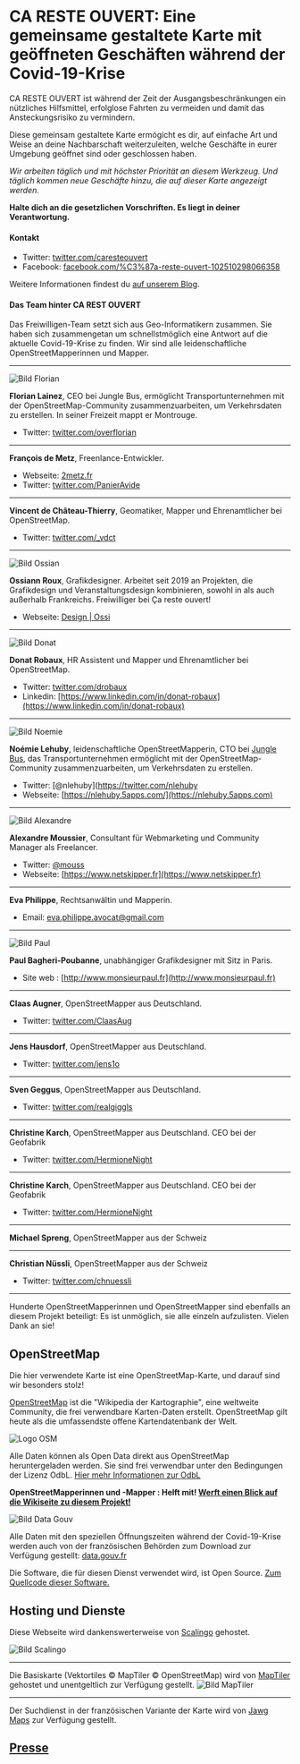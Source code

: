 # CA RESTE OUVERT: Eine gemeinsame gestaltete Karte mit geöffneten Geschäften während der Covid-19-Krise

CA RESTE OUVERT ist während der Zeit der Ausgangsbeschränkungen ein nützliches Hilfsmittel, erfolglose Fahrten zu vermeiden und damit das Ansteckungsrisiko zu vermindern.

Diese gemeinsam gestaltete Karte ermögicht es dir, auf einfache Art und Weise an deine Nachbarschaft weiterzuleiten, welche Geschäfte in eurer Umgebung geöffnet sind oder geschlossen haben.

_Wir arbeiten täglich und mit höchster Priorität an diesem Werkzeug. Und täglich kommen neue Geschäfte hinzu, die auf dieser Karte angezeigt werden._

**Halte dich an die gesetzlichen Vorschriften. Es liegt in deiner Verantwortung.**


#### Kontakt


* Twitter: [twitter.com/caresteouvert](https://twitter.com/caresteouvert)
* Facebook: [facebook.com/%C3%87a-reste-ouvert-102510298066358](https://www.facebook.com/%C3%87a-reste-ouvert-102510298066358)


Weitere Informationen findest du [auf unserem Blog](https://blog.caresteouvert.fr).

#### Das Team hinter CA REST OUVERT

Das Freiwilligen-Team setzt sich aus Geo-Informatikern zusammen. Sie haben sich zusammengetan um schnellstmöglich eine Antwort auf die aktuelle Covid-19-Krise zu finden. Wir sind alle leidenschaftliche OpenStreetMapperinnen und Mapper.

---
![Bild Florian](https://blog.caresteouvert.fr/wp-content/uploads/2020/03/Profil-Florian-Lainez-300x300.jpg)

**Florian Lainez**, CEO bei Jungle Bus, ermöglicht Transportunternehmen mit der OpenStreetMap-Community zusammenzuarbeiten, um Verkehrsdaten zu erstellen. In seiner Freizeit mappt er Montrouge.
* Twitter: [twitter.com/overflorian](https://twitter.com/overflorian)

--- 
**François de Metz**, Freenlance-Entwickler.

* Webseite: [2metz.fr](https://2metz.fr)
* Twitter: [twitter.com/PanierAvide](https://twitter.com/PanierAvide)

---
**Vincent de Château-Thierry**, Geomatiker, Mapper und Ehrenamtlicher bei OpenStreetMap.
* Twitter: [twitter.com/_vdct](https://twitter.com/_vdct)

---
![Bild Ossian](https://blog.caresteouvert.fr/wp-content/uploads/2020/03/photo-ossiann-277x300.jpg)

**Ossiann Roux**, Grafikdesigner. Arbeitet seit 2019 an Projekten, die Grafikdesign und Veranstaltungsdesign kombinieren, sowohl in als auch außerhalb Frankreichs. Freiwilliger bei Ça reste ouvert!
* Webseite: [Design | Ossi](https://www.ossi-design.com/)

---
![Bild Donat](https://blog.caresteouvert.fr/wp-content/uploads/2020/03/Donat.jpg)

**Donat Robaux**, HR Assistent und Mapper und Ehrenamtlicher bei OpenStreetMap.
* Twitter: [twitter.com/drobaux](https://twitter.com/drobaux)
* Linkedin: [https://www.linkedin.com/in/donat-robaux](https://www.linkedin.com/in/donat-robaux)

---
![Bild Noemie](https://blog.caresteouvert.fr/wp-content/uploads/2020/04/nlehuby-213x300.png)

**Noémie Lehuby**, leidenschaftliche OpenStreetMapperin, CTO bei [Jungle Bus](http://junglebus.io), das Transportunternehmen ermöglicht mit der OpenStreetMap-Community zusammenzuarbeiten, um Verkehrsdaten zu erstellen.
* Twitter: [@nlehuby](https://twitter.com/nlehuby
* Webseite: [https://nlehuby.5apps.com/](https://nlehuby.5apps.com)

---
![Bild Alexandre](https://blog.caresteouvert.fr/wp-content/uploads/2020/04/mouss-300x300.jpeg)

**Alexandre Moussier**, Consultant für Webmarketing und Community Manager als Freelancer.
* Twitter: [@mouss](https://twitter.com/mouss)
* Webseite: [https://www.netskipper.fr](https://www.netskipper.fr)

---

**Eva Philippe**, Rechtsanwältin und Mapperin.
* Email: [eva.philippe.avocat@gmail.com](mailto:eva.philippe.avocat@gmail.com)

---
![Bild Paul](https://blog.caresteouvert.fr/wp-content/uploads/2020/04/paul-300x300.jpg)

**Paul Bagheri-Poubanne**, unabhängiger Grafikdesigner mit Sitz in Paris.
* Site web : [http://www.monsieurpaul.fr](http://www.monsieurpaul.fr)

---
**Claas Augner**, OpenStreetMapper aus Deutschland.
* Twitter: [twitter.com/ClaasAug](https://twitter.com/ClaasAug)

---
**Jens Hausdorf**, OpenStreetMapper aus Deutschland.
* Twitter: [twitter.com/jens1o](https://twitter.com/jens1o)

---
**Sven Geggus**, OpenStreetMapper aus Deutschland.
* Twitter: [twitter.com/realgiggls](https://twitter.com/realgiggls)

---
**Christine Karch**, OpenStreetMapper aus Deutschland. CEO bei der Geofabrik
* Twitter: [twitter.com/HermioneNight](https://twitter.com/HermioneNight)

---
**Christine Karch**, OpenStreetMapper aus Deutschland. CEO bei der Geofabrik
* Twitter: [twitter.com/HermioneNight](https://twitter.com/HermioneNight)

---
**Michael Spreng**, OpenStreetMapper aus der Schweiz

---
**Christian Nüssli**, OpenStreetMapper aus der Schweiz
* Twitter: [twitter.com/chnuessli](https://twitter.com/chnuessli)

---

Hunderte OpenStreetMapperinnen und OpenStreetMapper sind ebenfalls an diesem Projekt beteiligt: Es ist unmöglich, sie alle einzeln aufzulisten. Vielen Dank an sie!

## OpenStreetMap

Die hier verwendete Karte ist eine OpenStreetMap-Karte, und darauf sind wir besonders stolz!

[OpenStreetMap](https://www.openstreetmap.org)
ist die "Wikipedia der Kartographie", eine weltweite Community, die frei verwendbare Karten-Daten erstellt. OpenStreetMap gilt heute als die umfassendste offene Kartendatenbank der Welt.

![Logo OSM](https://blog.caresteouvert.fr/wp-content/uploads/2020/03/logo-OpenStreetMap-300x300.png)

Alle Daten können als Open Data direkt aus OpenStreetMap heruntergeladen werden. Sie sind frei verwendbar unter den Bedingungen der Lizenz OdbL. 
[Hier mehr Informationen zur OdbL](https://www.openstreetmap.org/copyright)

**OpenStreetMapperinnen und -Mapper&nbsp;: Helft mit!
[Werft einen Blick auf die Wikiseite zu diesem Projekt!](https://wiki.openstreetmap.org/wiki/DE:Key:opening_hours:covid19)**

![Bild Data Gouv](https://blog.caresteouvert.fr/wp-content/uploads/2020/03/data-gouv-300x158.png)

Alle Daten mit den speziellen Öffnungszeiten während der Covid-19-Krise werden auch von der französischen Behörden zum Download zur Verfügung gestellt: [data.gouv.fr](https://www.data.gouv.fr/fr/organizations/ca-reste-ouvert/)

Die Software, die für diesen Dienst verwendet wird, ist Open Source. [Zum Quellcode dieser Software.](https://github.com/osmontrouge/covid19_map)

## Hosting und Dienste

Diese Webseite wird dankenswerterweise von [Scalingo](https://scalingo.com/) gehostet.

![Bild Scalingo](https://blog.caresteouvert.fr/wp-content/uploads/2020/03/scalingo-fd-blanc-300x55.jpg)

---

Die Basiskarte (Vektortiles © MapTiler © OpenStreetMap) wird von [MapTiler](https://maptiler.fr/) gehostet und unentgeltlich zur Verfügung gestellt.
![Bild MapTiler](https://maptiler.fr/img/maptiler-logo.svg)

---

Der Suchdienst in der französischen Variante der Karte wird von [Jawg Maps](https://www.jawg.io/) zur Verfügung gestellt.

## [Presse](https://blog.caresteouvert.fr/presse/)

